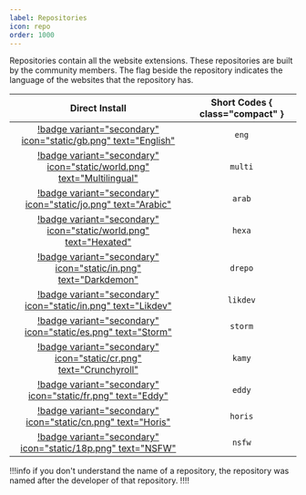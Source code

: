 ```yaml
---
label: Repositories
icon: repo
order: 1000
---
```


Repositories contain all the website extensions. These repositories are built by the community members. The flag beside the repository indicates the language of the websites that the repository has.

Direct Install | Short Codes { class="compact" }
:---: | :---:
[!badge variant="secondary" icon="static/gb.png" text="English"](https://l.cloudstream.cf/dir_eng) | `eng`
[!badge variant="secondary" icon="static/world.png" text="Multilingual"](https://l.cloudstream.cf/dir_multi) | `multi`
[!badge variant="secondary" icon="static/jo.png" text="Arabic"](https://l.cloudstream.cf/dir_arab) | `arab`
[!badge variant="secondary" icon="static/world.png" text="Hexated"](https://l.cloudstream.cf/dir_hexa) | `hexa`
[!badge variant="secondary" icon="static/in.png" text="Darkdemon"](https://l.cloudstream.cf/dir_drepo) | `drepo`
[!badge variant="secondary" icon="static/in.png" text="Likdev"](https://l.cloudstream.cf/dir_likrepo) | `likdev`
[!badge variant="secondary" icon="static/es.png" text="Storm"](https://l.cloudstream.cf/dir_storm) | `storm`
[!badge variant="secondary" icon="static/cr.png" text="Crunchyroll"](https://l.cloudstream.cf/dir_kamy) | `kamy`
[!badge variant="secondary" icon="static/fr.png" text="Eddy"](https://l.cloudstream.cf/dir_eddy) | `eddy`
[!badge variant="secondary" icon="static/cn.png" text="Horis"](https://l.cloudstream.cf/dir_horis) | `horis`
[!badge variant="secondary" icon="static/18p.png" text="NSFW"](https://l.cloudstream.cf/dir_nsfw) | `nsfw`

!!!info
if you don't understand the name of a repository, the repository was named after the developer of that repository.
!!!!

